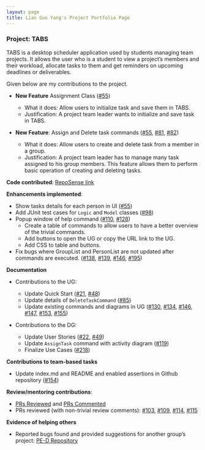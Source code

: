 ```yaml
---
layout: page
title: Lian Guo Yang's Project Portfolio Page
---
```


### Project: TABS

TABS is a desktop scheduler application used by students managing team projects. It allows the user who is a student to view a project’s members and their workload, allocate tasks to them and get reminders on upcoming deadlines or deliverables.

Given below are my contributions to the project.

- **New Feature** Assignment Class ([#55](https://github.com/AY2223S1-CS2103T-W10-1/tp/pull/55))
  - What it does: Allow users to initialize task and save them in TABS.
  - Justification: A project team leader wants to initialize and save task in TABS.
  

- **New Feature**: Assign and Delete task commands ([#55](https://github.com/AY2223S1-CS2103T-W10-1/tp/pull/55), 
[#81](https://github.com/AY2223S1-CS2103T-W10-1/tp/pull/81), 
[#82](https://github.com/AY2223S1-CS2103T-W10-1/tp/pull/81))
  - What it does: Allow users to create and delete task from a member in a group.
  - Justification: A project team leader has to manage many task assigned to his group members. This feature allows them to perform basic operation of creating and deleting tasks.
  

**Code contributed**: [RepoSense link](https://nus-cs2103-ay2223s1.github.io/tp-dashboard/?search=lianguoyang&breakdown=true&sort=groupTitle&sortWithin=title&since=2022-09-16&timeframe=commit&mergegroup=&groupSelect=groupByRepos&checkedFileTypes=docs~functional-code~test-code~other)


**Enhancements implemented**:
  - Show tasks details for each person in UI ([#55](https://github.com/AY2223S1-CS2103T-W10-1/tp/pull/55))
  - Add JUnit test cases for `Logic` and `Model` classes ([#98](https://github.com/AY2223S1-CS2103T-W10-1/tp/pull/98))
  - Popup window of help command ([#110](https://github.com/AY2223S1-CS2103T-W10-1/tp/pull/110), 
[#128](https://github.com/AY2223S1-CS2103T-W10-1/tp/pull/128))
      - Create a table of commands to allow users to have a better overview of the trivial commands.
      - Add buttons to open the UG or copy the URL link to the UG.
      - Add CSS to table and buttons.
  - Fix bugs where GroupList and PersonList are not updated after commands are executed. ([#138](https://github.com/AY2223S1-CS2103T-W10-1/tp/pull/138),
[#139](https://github.com/AY2223S1-CS2103T-W10-1/tp/pull/139), 
[#146](https://github.com/AY2223S1-CS2103T-W10-1/tp/pull/146),
[#195](https://github.com/AY2223S1-CS2103T-W10-1/tp/pull/195))


**Documentation**
- Contributions to the UG:
  - Update Quick Start ([#21](https://github.com/AY2223S1-CS2103T-W10-1/tp/pull/21),
  [#48](https://github.com/AY2223S1-CS2103T-W10-1/tp/pull/48))
  - Update details of `DeleteTaskCommand` ([#85](https://github.com/AY2223S1-CS2103T-W10-1/tp/pull/85))
  - Update existing commands and diagrams in UG ([#130](https://github.com/AY2223S1-CS2103T-W10-1/tp/pull/130),
[#134](https://github.com/AY2223S1-CS2103T-W10-1/tp/pull/134),
[#146](https://github.com/AY2223S1-CS2103T-W10-1/tp/pull/146),
[#147](https://github.com/AY2223S1-CS2103T-W10-1/tp/pull/147),
[#153](https://github.com/AY2223S1-CS2103T-W10-1/tp/pull/153),
[#155](https://github.com/AY2223S1-CS2103T-W10-1/tp/pull/153))


- Contributions to the DG:
  - Update User Stories ([#22](https://github.com/AY2223S1-CS2103T-W10-1/tp/pull/22),
[#49](https://github.com/AY2223S1-CS2103T-W10-1/tp/pull/49))
  - Update `AssignTask` command with activity diagram ([#119](https://github.com/AY2223S1-CS2103T-W10-1/tp/pull/119))
  - Finalize Use Cases ([#218](https://github.com/AY2223S1-CS2103T-W10-1/tp/pull/218))
  
  
**Contributions to team-based tasks**
  - Update index.md and README and enabled assertions in Github repository ([#154](https://github.com/AY2223S1-CS2103T-W10-1/tp/pull/154))


**Review/mentoring contributions**:
- [PRs Reviewed](https://github.com/AY2223S1-CS2103T-W10-1/tp/pulls?q=is%3Apr+reviewed-by%3ALianGuoYang)
  and [PRs Commented](https://github.com/AY2223S1-CS2103T-W10-1/tp/pulls?q=is%3Apr+commenter%3ALianGuoYang+)
- PRs reviewed (with non-trivial review comments): 
[#103](https://github.com/AY2223S1-CS2103T-W10-1/tp/pull/103),
[#109](https://github.com/AY2223S1-CS2103T-W10-1/tp/pull/109),
[#114](https://github.com/AY2223S1-CS2103T-W10-1/tp/pull/114),
[#115](https://github.com/AY2223S1-CS2103T-W10-1/tp/pull/115)


**Evidence of helping others**
- Reported bugs found and provided suggestions for another group’s project: [PE-D Repository](https://github.com/LianGuoYang/ped)